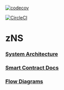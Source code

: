 [![codecov](https://codecov.io/gh/zer0-os/zNS/branch/master/graph/badge.svg?token=1L1P9CO4IU)](https://codecov.io/gh/zer0-os/zNS)

[![CircleCI](https://dl.circleci.com/status-badge/img/gh/zer0-os/zNS/tree/development.svg?style=svg)](https://dl.circleci.com/status-badge/redirect/gh/zer0-os/zNS/tree/development)

# zNS

### [System Architecture](./docs/architecture.md)
### [Smart Contract Docs](./docs/contracts)
### [Flow Diagrams](./docs/flows.md)